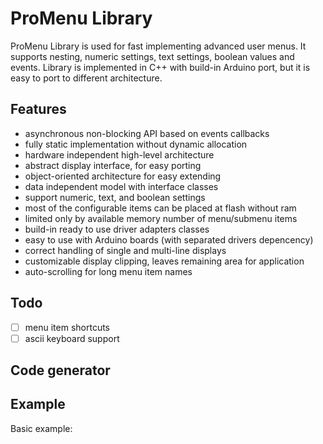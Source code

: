 # ProMenu Library
ProMenu Library is used for fast implementing advanced user menus.
It supports nesting, numeric settings, text settings, boolean values and events.
Library is implemented in C++ with build-in Arduino port, but it is easy to
port to different architecture.

## Features
* asynchronous non-blocking API based on events callbacks
* fully static implementation without dynamic allocation
* hardware independent high-level architecture
* abstract display interface, for easy porting
* object-oriented architecture for easy extending
* data independent model with interface classes
* support numeric, text, and boolean settings
* most of the configurable items can be placed at flash without ram
* limited only by available memory number of menu/submenu items
* build-in ready to use driver adapters classes
* easy to use with Arduino boards (with separated drivers depencency)
* correct handling of single and multi-line displays
* customizable display clipping, leaves remaining area for application
* auto-scrolling for long menu item names

## Todo
- [ ] menu item shortcuts
- [ ] ascii keyboard support

## Code generator

## Example

Basic example:

```cpp

```
